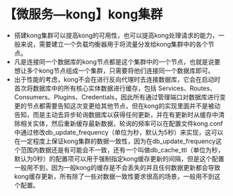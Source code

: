 # 【微服务—kong】kong集群
* 搭建kong集群可以提高kong的可用性，也可以提高kong处理请求的能力，一般来说，需要建立一个负载均衡器用于将流量分发给kong集群中的各个节点。
* 凡是连接同一个数据库的kong节点都是这个集群中的一个节点，也就是说要想让多个kong节点组成一个集群，只需要将他们连接同一个数据库即可。
* 出于性能的考虑，kong不会在进行反向代理时去连接数据库，它会在启动时首次将数据库中的所有核心实体数据进行缓存，包括 Services、Routes、Consumers、Plugins、Credentials，因此所有通过管理端口对数据库进行变更的节点都需要告知这次变更给其他节点，但在kong的实现里面并不是被动告知，而是主动去异步轮询数据库以获得任何更新，并在有更新时从缓存中清除相关实体，然后重新缓存最新数据，轮询的频率可以在配置文件kong.conf中通过修改db_update_frequency（单位为秒，默认为5秒）来实现，这可以在一定程度上保证kong集群的数据一致性，因为在db_update_frequency这个范围内数据还是有可能会不一致，还有一个叫做db_cache_ttl（单位为秒，默认为0秒）的配置项可以用于强制指定kong缓存更新的间隔，但是这个配置一般用不到，因为一般kong的缓存是不会丢失的并且任何数据更新都会导致kong缓存更新，所有除了一些对数据一致性要求很高的场景，一般用不到这个配置。
